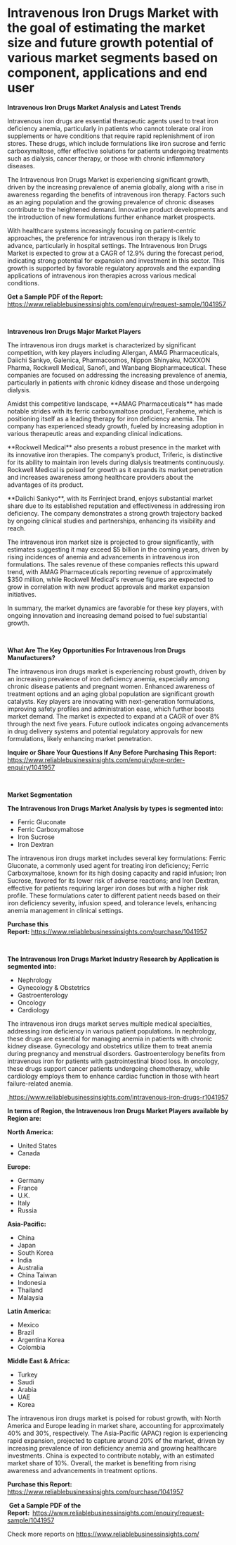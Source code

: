 <p><h1>Intravenous Iron Drugs Market with the goal of estimating the market size and future growth potential of various market segments based on component, applications and end user</h1></p><p><strong>Intravenous Iron Drugs Market Analysis and Latest Trends</strong></p>
<p><p>Intravenous iron drugs are essential therapeutic agents used to treat iron deficiency anemia, particularly in patients who cannot tolerate oral iron supplements or have conditions that require rapid replenishment of iron stores. These drugs, which include formulations like iron sucrose and ferric carboxymaltose, offer effective solutions for patients undergoing treatments such as dialysis, cancer therapy, or those with chronic inflammatory diseases.</p><p>The Intravenous Iron Drugs Market is experiencing significant growth, driven by the increasing prevalence of anemia globally, along with a rise in awareness regarding the benefits of intravenous iron therapy. Factors such as an aging population and the growing prevalence of chronic diseases contribute to the heightened demand. Innovative product developments and the introduction of new formulations further enhance market prospects. </p><p>With healthcare systems increasingly focusing on patient-centric approaches, the preference for intravenous iron therapy is likely to advance, particularly in hospital settings. The Intravenous Iron Drugs Market is expected to grow at a CAGR of 12.9% during the forecast period, indicating strong potential for expansion and investment in this sector. This growth is supported by favorable regulatory approvals and the expanding applications of intravenous iron therapies across various medical conditions.</p></p>
<p><strong>Get a Sample PDF of the Report:&nbsp;</strong> <a href="https://www.reliablebusinessinsights.com/enquiry/request-sample/1041957?utm_campaign=3278&utm_medium=2&utm_source=Github&utm_content=ia&utm_term=08032025&utm_id=intravenous-iron-drugs">https://www.reliablebusinessinsights.com/enquiry/request-sample/1041957</a></p>
<p>&nbsp;</p>
<p><strong>Intravenous Iron Drugs Major Market Players</strong></p>
<p><p>The intravenous iron drugs market is characterized by significant competition, with key players including Allergan, AMAG Pharmaceuticals, Daiichi Sankyo, Galenica, Pharmacosmos, Nippon Shinyaku, NOXXON Pharma, Rockwell Medical, Sanofi, and Wanbang Biopharmaceutical. These companies are focused on addressing the increasing prevalence of anemia, particularly in patients with chronic kidney disease and those undergoing dialysis.</p><p>Amidst this competitive landscape, **AMAG Pharmaceuticals** has made notable strides with its ferric carboxymaltose product, Feraheme, which is positioning itself as a leading therapy for iron deficiency anemia. The company has experienced steady growth, fueled by increasing adoption in various therapeutic areas and expanding clinical indications.</p><p>**Rockwell Medical** also presents a robust presence in the market with its innovative iron therapies. The company’s product, Triferic, is distinctive for its ability to maintain iron levels during dialysis treatments continuously. Rockwell Medical is poised for growth as it expands its market penetration and increases awareness among healthcare providers about the advantages of its product.</p><p>**Daiichi Sankyo**, with its Ferrinject brand, enjoys substantial market share due to its established reputation and effectiveness in addressing iron deficiency. The company demonstrates a strong growth trajectory backed by ongoing clinical studies and partnerships, enhancing its visibility and reach.</p><p>The intravenous iron market size is projected to grow significantly, with estimates suggesting it may exceed $5 billion in the coming years, driven by rising incidences of anemia and advancements in intravenous iron formulations. The sales revenue of these companies reflects this upward trend, with AMAG Pharmaceuticals reporting revenue of approximately $350 million, while Rockwell Medical's revenue figures are expected to grow in correlation with new product approvals and market expansion initiatives.</p><p>In summary, the market dynamics are favorable for these key players, with ongoing innovation and increasing demand poised to fuel substantial growth.</p></p>
<p>&nbsp;</p>
<p><strong>What Are The Key Opportunities For Intravenous Iron Drugs Manufacturers?</strong></p>
<p><p>The intravenous iron drugs market is experiencing robust growth, driven by an increasing prevalence of iron deficiency anemia, especially among chronic disease patients and pregnant women. Enhanced awareness of treatment options and an aging global population are significant growth catalysts. Key players are innovating with next-generation formulations, improving safety profiles and administration ease, which further boosts market demand. The market is expected to expand at a CAGR of over 8% through the next five years. Future outlook indicates ongoing advancements in drug delivery systems and potential regulatory approvals for new formulations, likely enhancing market penetration.</p></p>
<p><strong>Inquire or Share Your Questions If Any Before Purchasing This Report:</strong> <a href="https://www.reliablebusinessinsights.com/enquiry/pre-order-enquiry/1041957?utm_campaign=3278&utm_medium=2&utm_source=Github&utm_content=ia&utm_term=08032025&utm_id=intravenous-iron-drugs">https://www.reliablebusinessinsights.com/enquiry/pre-order-enquiry/1041957</a></p>
<p>&nbsp;</p>
<p><strong>Market Segmentation</strong></p>
<p><strong>The Intravenous Iron Drugs Market Analysis by types is segmented into:</strong></p>
<p><ul><li>Ferric Gluconate</li><li>Ferric Carboxymaltose</li><li>Iron Sucrose</li><li>Iron Dextran</li></ul></p>
<p><p>The intravenous iron drugs market includes several key formulations: Ferric Gluconate, a commonly used agent for treating iron deficiency; Ferric Carboxymaltose, known for its high dosing capacity and rapid infusion; Iron Sucrose, favored for its lower risk of adverse reactions; and Iron Dextran, effective for patients requiring larger iron doses but with a higher risk profile. These formulations cater to different patient needs based on their iron deficiency severity, infusion speed, and tolerance levels, enhancing anemia management in clinical settings.</p></p>
<p><strong>Purchase this Report:&nbsp;</strong><a href="https://www.reliablebusinessinsights.com/purchase/1041957?utm_campaign=3278&utm_medium=2&utm_source=Github&utm_content=ia&utm_term=08032025&utm_id=intravenous-iron-drugs">https://www.reliablebusinessinsights.com/purchase/1041957</a></p>
<p>&nbsp;</p>
<p><strong>The Intravenous Iron Drugs Market Industry Research by Application is segmented into:</strong></p>
<p><ul><li>Nephrology</li><li>Gynecology & Obstetrics</li><li>Gastroenterology</li><li>Oncology</li><li>Cardiology</li></ul></p>
<p><p>The intravenous iron drugs market serves multiple medical specialties, addressing iron deficiency in various patient populations. In nephrology, these drugs are essential for managing anemia in patients with chronic kidney disease. Gynecology and obstetrics utilize them to treat anemia during pregnancy and menstrual disorders. Gastroenterology benefits from intravenous iron for patients with gastrointestinal blood loss. In oncology, these drugs support cancer patients undergoing chemotherapy, while cardiology employs them to enhance cardiac function in those with heart failure-related anemia.</p></p>
<p><a href="https://www.reliablebusinessinsights.com/intravenous-iron-drugs-r1041957?utm_campaign=3278&utm_medium=2&utm_source=Github&utm_content=ia&utm_term=08032025&utm_id=intravenous-iron-drugs">&nbsp;https://www.reliablebusinessinsights.com/intravenous-iron-drugs-r1041957</a></p>
<p><strong>In terms of Region, the Intravenous Iron Drugs Market Players available by Region are:</strong></p>
<p>
    <p> <strong> North America: </strong>
        <ul>
            <li>United States</li>
            <li>Canada</li>
        </ul>
        </p> 
    <p> <strong> Europe: </strong>
        <ul>
            <li>Germany</li>
            <li>France</li>
            <li>U.K.</li>
            <li>Italy</li>
            <li>Russia</li>
        </ul>
        </p> 
    <p> <strong> Asia-Pacific: </strong>
        <ul>
            <li>China</li>
            <li>Japan</li>
            <li>South Korea</li>
            <li>India</li>
            <li>Australia</li>
            <li>China Taiwan</li>
            <li>Indonesia</li>
            <li>Thailand</li>
            <li>Malaysia</li>
        </ul>
        </p> 
    <p> <strong> Latin America: </strong>
        <ul>
            <li>Mexico</li>
            <li>Brazil</li>
            <li>Argentina Korea</li>
            <li>Colombia</li>
        </ul>
        </p> 
    <p> <strong> Middle East & Africa: </strong>
        <ul>
            <li>Turkey</li>
            <li>Saudi</li>
            <li>Arabia</li>
            <li>UAE</li>
            <li>Korea</li>
        </ul>
    </p>
    </p>
<p><p>The intravenous iron drugs market is poised for robust growth, with North America and Europe leading in market share, accounting for approximately 40% and 30%, respectively. The Asia-Pacific (APAC) region is experiencing rapid expansion, projected to capture around 20% of the market, driven by increasing prevalence of iron deficiency anemia and growing healthcare investments. China is expected to contribute notably, with an estimated market share of 10%. Overall, the market is benefiting from rising awareness and advancements in treatment options.</p></p>
<p><strong>Purchase this Report: </strong><a href="https://www.reliablebusinessinsights.com/purchase/1041957?utm_campaign=3278&utm_medium=2&utm_source=Github&utm_content=ia&utm_term=08032025&utm_id=intravenous-iron-drugs">https://www.reliablebusinessinsights.com/purchase/1041957</a></p>
<p>&nbsp;<strong>Get a Sample PDF of the Report:&nbsp;&nbsp;</strong><a href="https://www.reliablebusinessinsights.com/enquiry/request-sample/1041957?utm_campaign=3278&utm_medium=2&utm_source=Github&utm_content=ia&utm_term=08032025&utm_id=intravenous-iron-drugs">https://www.reliablebusinessinsights.com/enquiry/request-sample/1041957</a></p>
<p><strong></strong></p>
<p>Check more reports on <a href="https://www.reliablebusinessinsights.com/?utm_campaign=3278&utm_medium=2&utm_source=Github&utm_content=ia&utm_term=08032025&utm_id=intravenous-iron-drugs">https://www.reliablebusinessinsights.com/</a></p>